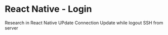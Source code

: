 # React Native - Login
Research in React Native
UPdate Connection
Update while logout
SSH from server
